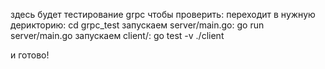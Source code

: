 здесь будет тестирование grpc
чтобы проверить:
переходит в нужную дерикторию:
    cd grpc_test
запускаем server/main.go: 
    go run server/main.go
запускаем client/:
    go test -v ./client

и готово!